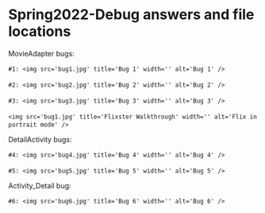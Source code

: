 # Spring2022-Debug answers and file locations

MovieAdapter bugs:

	#1: <img src='bug1.jpg' title='Bug 1' width='' alt='Bug 1' />
	
	#2: <img src='bug2.jpg' title='Bug 2' width='' alt='Bug 2' />
	
	#3: <img src='bug3.jpg' title='Bug 3' width='' alt='Bug 3' />
	
	<img src='bug1.jpg' title='Flixster Walkthrough' width='' alt='Flix in portrait mode' />
	
DetailActivity bugs:

	#4: <img src='bug4.jpg' title='Bug 4' width='' alt='Bug 4' />
	
	#5: <img src='bug5.jpg' title='Bug 5' width='' alt='Bug 5' />
	
Activity_Detail bug:

	#6: <img src='bug6.jpg' title='Bug 6' width='' alt='Bug 6' />
